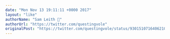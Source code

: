 ```yaml
---
date: "Mon Nov 13 19:11:11 +0000 2017"
layout: "like"
authorName: "Sam Leith 🐝"
authorUrl: "https://twitter.com/questingvole"
originalPost: "https://twitter.com/questingvole/status/930151071640621057"
---
```

